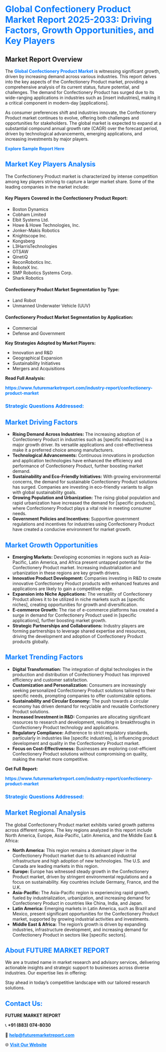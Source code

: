 <h1 style="color: #007BFF;">Global Confectionery Product Market Report 2025-2033: Driving Factors, Growth Opportunities, and Key Players</h1>

<section id="overview">
<h2>Market Report Overview</h2>
<p>The <a href="https://www.futuremarketreport.com/industry-report/confectionery-product-market" style="color: #007BFF; text-decoration: none;"><strong>Global Confectionery Product Market</strong></a> is witnessing significant growth, driven by increasing demand across various industries. This report delves into the key aspects of the Confectionery Product market, providing a comprehensive analysis of its current status, future potential, and challenges. The demand for Confectionery Product has surged due to its wide-ranging applications in industries such as [insert industries], making it a critical component in modern-day [applications].</p>
<p>As consumer preferences shift and industries innovate, the Confectionery Product market continues to evolve, offering both challenges and opportunities for stakeholders. The global market is expected to expand at a substantial compound annual growth rate (CAGR) over the forecast period, driven by technological advancements, emerging applications, and increasing investments by major players.</p>
</section>

<section id="overview">
<p><a href="https://www.futuremarketreport.com/request-sample/reportId=36681" style="color: #007BFF; text-decoration: none;"><strong>Explore Sample Report Here</strong></a></p>
</section>

<section id="key-players">
<h2 style="color: #007BFF;">Market Key Players Analysis</h2>
<p>The Confectionery Product market is characterized by intense competition among key players striving to capture a larger market share. Some of the leading companies in the market include:</p>
<h4>Key Players Covered in the Confectionery Product Report:</h4>
<ul><li>Boston Dynamics</li><li>Cobham Limited</li><li>Elbit Systems Ltd.</li><li>Howe &amp; Howe Technologies, Inc.</li><li>Jonker-Makis Robotics</li><li>Knightscope Inc.</li><li>Kongsberg</li><li>L3HarrisTechnologies</li><li>OTSAW</li><li>QinetiQ</li><li>ReconRobotics Inc.</li><li>RoboteX Inc.</li><li>SMP Robotics Systems Corp.</li><li>Shark Robotics</li></ul>
<h4>Confectionery Product Market Segmentation by Type:</h4>
<ul><li>Land Robot</li><li>Unmanned Underwater Vehicle (UUV)</li></ul>

<h4>Confectionery Product Market Segmentation by Application:</h4>
<ul><li>Commercial</li><li>Defense and Government</li></ul>
<p><strong>Key Strategies Adopted by Market Players:</strong></p>
<ul>
<li>Innovation and R&D</li>
<li>Geographical Expansion</li>
<li>Sustainability Initiatives</li>
<li>Mergers and Acquisitions</li>
</ul>
</section>

<section>
<p><strong>Read Full Analysis: </strong></p><a href="https://www.futuremarketreport.com/industry-report/confectionery-product-market" style="color: #007BFF; text-decoration: none;"><strong>https://www.futuremarketreport.com/industry-report/confectionery-product-market</strong></a>
<h3 style="color: #007BFF;">Strategic Questions Addressed:</h3>
</section>

<section id="driving-factors">
<h2 style="color: #007BFF;">Market Driving Factors</h2>
<ul>
<li><strong>Rising Demand Across Industries:</strong> The increasing adoption of Confectionery Product in industries such as [specific industries] is a major growth driver. Its versatile applications and cost-effectiveness make it a preferred choice among manufacturers.</li>
<li><strong>Technological Advancements:</strong> Continuous innovations in production and application technologies have enhanced the efficiency and performance of Confectionery Product, further boosting market demand.</li>
<li><strong>Sustainability and Eco-Friendly Initiatives:</strong> With growing environmental concerns, the demand for sustainable Confectionery Product solutions has surged. Companies are investing in eco-friendly variants to align with global sustainability goals.</li>
<li><strong>Growing Population and Urbanization:</strong> The rising global population and rapid urbanization have increased the demand for [specific products], where Confectionery Product plays a vital role in meeting consumer needs.</li>
<li><strong>Government Policies and Incentives:</strong> Supportive government regulations and incentives for industries using Confectionery Product have created a conducive environment for market growth.</li>
</ul>
</section>

<section id="growth-opportunities">
<h2 style="color: #007BFF;">Market Growth Opportunities</h2>
<ul>
<li><strong>Emerging Markets:</strong> Developing economies in regions such as Asia-Pacific, Latin America, and Africa present untapped potential for the Confectionery Product market. Increasing industrialization and urbanization in these regions are key growth drivers.</li>
<li><strong>Innovative Product Development:</strong> Companies investing in R&D to create innovative Confectionery Product products with enhanced features and applications are likely to gain a competitive edge.</li>
<li><strong>Expansion into Niche Applications:</strong> The versatility of Confectionery Product allows it to be utilized in niche markets such as [specific niches], creating opportunities for growth and diversification.</li>
<li><strong>E-commerce Growth:</strong> The rise of e-commerce platforms has created a surge in demand for Confectionery Product used in [specific applications], further boosting market growth.</li>
<li><strong>Strategic Partnerships and Collaborations:</strong> Industry players are forming partnerships to leverage shared expertise and resources, driving the development and adoption of Confectionery Product products globally.</li>
</ul>
</section>

<section id="trending-factors">
<h2 style="color: #007BFF;">Market Trending Factors</h2>
<ul>
<li><strong>Digital Transformation:</strong> The integration of digital technologies in the production and distribution of Confectionery Product has improved efficiency and customer satisfaction.</li>
<li><strong>Customization and Personalization:</strong> Consumers are increasingly seeking personalized Confectionery Product solutions tailored to their specific needs, prompting companies to offer customizable options.</li>
<li><strong>Sustainability and Circular Economy:</strong> The push towards a circular economy has driven demand for recyclable and reusable Confectionery Product solutions.</li>
<li><strong>Increased Investment in R&D:</strong> Companies are allocating significant resources to research and development, resulting in breakthroughs in Confectionery Product technology and applications.</li>
<li><strong>Regulatory Compliance:</strong> Adherence to strict regulatory standards, particularly in industries like [specific industries], is influencing product development and quality in the Confectionery Product market.</li>
<li><strong>Focus on Cost-Effectiveness:</strong> Businesses are exploring cost-efficient Confectionery Product solutions without compromising on quality, making the market more competitive.</li>
</ul>
</section>

<section>
<p><strong>Get Full Report: </strong></p><a href="https://www.futuremarketreport.com/industry-report/confectionery-product-market" style="color: #007BFF; text-decoration: none;"><strong>https://www.futuremarketreport.com/industry-report/confectionery-product-market</strong></a>
<h3 style="color: #007BFF;">Strategic Questions Addressed:</h3>
</section>


<section id="regional-analysis">
<h2 style="color: #007BFF;">Market Regional Analysis</h2>
<p>The global Confectionery Product market exhibits varied growth patterns across different regions. The key regions analyzed in this report include North America, Europe, Asia-Pacific, Latin America, and the Middle East & Africa:</p>
<ul>
<li><strong>North America:</strong> This region remains a dominant player in the Confectionery Product market due to its advanced industrial infrastructure and high adoption of new technologies. The U.S. and Canada are leading markets in this region.</li>
<li><strong>Europe:</strong> Europe has witnessed steady growth in the Confectionery Product market, driven by stringent environmental regulations and a focus on sustainability. Key countries include Germany, France, and the U.K.</li>
<li><strong>Asia-Pacific:</strong> The Asia-Pacific region is experiencing rapid growth, fueled by industrialization, urbanization, and increasing demand for Confectionery Product in countries like China, India, and Japan.</li>
<li><strong>Latin America:</strong> Emerging markets in Latin America, such as Brazil and Mexico, present significant opportunities for the Confectionery Product market, supported by growing industrial activities and investments.</li>
<li><strong>Middle East & Africa:</strong> The region’s growth is driven by expanding industries, infrastructure development, and increasing demand for Confectionery Product in sectors like [specific sectors].</li>
</ul>
</section>

<footer>
<h2 style="color: #007BFF;">About FUTURE MARKET REPORT</h2>
<p>We are a trusted name in market research and advisory services, delivering actionable insights and strategic support to businesses across diverse industries. Our expertise lies in offering:</p>

<p>Stay ahead in today’s competitive landscape with our tailored research solutions.</p>

<h2 style="color: #007BFF;">Contact Us:</h2>
<p><strong>FUTURE MARKET REPORT</strong></p>
<p>📞 <strong>+91 (883) 074-8030</strong></p>
<p>📧 <strong><a href="mailto:help@futuremarketreport.com" style="color: #007BFF;">help@futuremarketreport.com</a></strong></p>
<p>🌐 <strong><a href="https://www.futuremarketreport.com/" style="color: #007BFF;">Visit Our Website</a></strong></p>
</footer>
